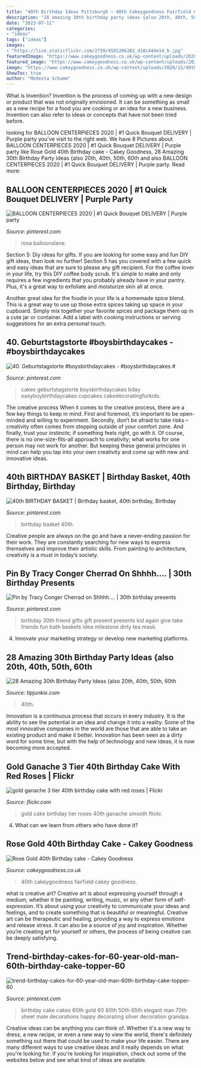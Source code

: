 ```yaml
---
title: "40th Birthday Ideas Pittsburgh ~ 40th Cakeygoodness Fairfield Cakey Goodness"
description: "28 amazing 30th birthday party ideas {also 20th, 40th, 50th, 60th"
date: "2023-07-11"
categories:
- "ideas"
tags: ["ideas"]
images:
- "https://live.staticflickr.com/2739/4501206382_d18c444e14_b.jpg"
featuredImage: "https://www.cakeygoodness.co.uk/wp-content/uploads/2020/12/40th-rose-gold-drip-cake-2.jpg"
featured_image: "https://www.cakeygoodness.co.uk/wp-content/uploads/2020/12/40th-rose-gold-drip-cake-2.jpg"
image: "https://www.cakeygoodness.co.uk/wp-content/uploads/2020/12/40th-rose-gold-drip-cake-2.jpg"
ShowToc: true
author: "Modesta Schumm"
---
```



What is Invention?
Invention is the process of coming up with a new design or product that was not originally envisioned. It can be something as small as a new recipe for a food you are cooking or an idea for a new business. Invention can also refer to ideas or concepts that have not been tried before.

	

		
looking for BALLOON CENTERPIECES 2020 | #1 Quick Bouquet DELIVERY | Purple party you've visit to the right web. We have 8 Pictures about BALLOON CENTERPIECES 2020 | #1 Quick Bouquet DELIVERY | Purple party like Rose Gold 40th Birthday cake - Cakey Goodness, 28 Amazing 30th Birthday Party Ideas {also 20th, 40th, 50th, 60th and also BALLOON CENTERPIECES 2020 | #1 Quick Bouquet DELIVERY | Purple party. Read more:
		
    
## BALLOON CENTERPIECES 2020 | #1 Quick Bouquet DELIVERY | Purple Party

<img loading=lazy src="https://i.pinimg.com/736x/78/ae/ff/78aeff60474b0bb58d5ba867b7e5bd66.jpg" onerror="this.onerror=null;this.src='https://tse1.mm.bing.net/th?id=OIP.LD16RgwNBKZKSuURc9MOXwHaLG&amp;pid=15.1';" alt="BALLOON CENTERPIECES 2020 | #1 Quick Bouquet DELIVERY | Purple party">

_Source: pinterest.com_

>roxa balloonslane. 

	

Section 5: Diy ideas for gifts.
If you are looking for some easy and fun DIY gift ideas, then look no further! Section 5 has you covered with a few quick and easy ideas that are sure to please any gift recipient.
For the coffee lover in your life, try this DIY coffee body scrub. It's simple to make and only requires a few ingredients that you probably already have in your pantry. Plus, it's a great way to exfoliate and moisturize skin all at once.

Another great idea for the foodie in your life is a homemade spice blend. This is a great way to use up those extra spices taking up space in your cupboard. Simply mix together your favorite spices and package them up in a cute jar or container. Add a label with cooking instructions or serving suggestions for an extra personal touch.

    
## 40. Geburtstagstorte #boysbirthdaycakes - #boysbirthdaycakes #

<img loading=lazy src="https://i.pinimg.com/736x/06/28/a7/0628a7c623e005fd68d15b60c0a7d2a2.jpg" onerror="this.onerror=null;this.src='https://tse2.mm.bing.net/th?id=OIP.vFdVDwUHR_IcGTmB-iCkwQHaJ3&amp;pid=15.1';" alt="40. Geburtstagstorte #boysbirthdaycakes - #boysbirthdaycakes #">

_Source: pinterest.com_

>cakes geburtstagstorte boysbirthdaycakes bday easyboybirthdaycakes cupcakes cakedecoratingforkids. 

	

The creative process
When it comes to the creative process, there are a few key things to keep in mind. First and foremost, it’s important to be open-minded and willing to experiment. Secondly, don’t be afraid to take risks – creativity often comes from stepping outside of your comfort zone. And finally, trust your instincts; if something feels right, go with it.
Of course, there is no one-size-fits-all approach to creativity; what works for one person may not work for another. But keeping these general principles in mind can help you tap into your own creativity and come up with new and innovative ideas.

    
## 40th BIRTHDAY BASKET | Birthday Basket, 40th Birthday, Birthday

<img loading=lazy src="https://i.pinimg.com/736x/59/46/9b/59469b908cb86199a4e66abc90b8a06f--birthday-basket-th-birthday.jpg" onerror="this.onerror=null;this.src='https://tse2.mm.bing.net/th?id=OIP.o3hR58LZcUeYeU1nDaYfUwHaMU&amp;pid=15.1';" alt="40th BIRTHDAY BASKET | Birthday basket, 40th birthday, Birthday">

_Source: pinterest.com_

>birthday basket 40th. 

	

Creative people are always on the go and have a never-ending passion for their work. They are constantly searching for new ways to express themselves and improve their artistic skills. From painting to architecture, creativity is a must in today’s society.

    
## Pin By Tracy Conger Cherrad On Shhhh.... | 30th Birthday Presents

<img loading=lazy src="https://i.pinimg.com/736x/61/8b/25/618b251e2f3cd03b898a0a1d0653196e--to-my-best-friend-best-friend-presents.jpg" onerror="this.onerror=null;this.src='https://tse1.mm.bing.net/th?id=OIP.bYxAkHxarUGo-hbmPV7WTAHaJ6&amp;pid=15.1';" alt="Pin by Tracy Conger Cherrad on Shhhh.... | 30th birthday presents">

_Source: pinterest.com_

>birthday 30th friend gifts gift present presents kid again give take friends fun bath baskets idea milestone dirty tea mask. 

	

4. Innovate your marketing strategy or develop new marketing platforms.

    
## 28 Amazing 30th Birthday Party Ideas {also 20th, 40th, 50th, 60th

<img loading=lazy src="https://cdn.tipjunkie.com/wp-content/uploads/cache/7c/36/7c36568d326abd1670f793811aac8f41.jpg" onerror="this.onerror=null;this.src='https://tse2.mm.bing.net/th?id=OIP.ZtxZvpdWYTb6Xjh8j7_KkQHaJ3&amp;pid=15.1';" alt="28 Amazing 30th Birthday Party Ideas {also 20th, 40th, 50th, 60th">

_Source: tipjunkie.com_

>40th. 

	

Innovation is a continuous process that occurs in every industry. It is the ability to see the potential in an idea and change it into a reality. Some of the most innovative companies in the world are those that are able to take an existing product and make it better. Innovation has been seen as a dirty word for some time, but with the help of technology and new ideas, it is now becoming more accepted.

    
## Gold Ganache 3 Tier 40th Birthday Cake With Red Roses | Flickr

<img loading=lazy src="https://live.staticflickr.com/2739/4501206382_d18c444e14_b.jpg" onerror="this.onerror=null;this.src='https://tse2.mm.bing.net/th?id=OIP.rULKDIzU7tuLXzQbvasvNgHaJ4&amp;pid=15.1';" alt="gold ganache 3 tier 40th birthday cake with red roses | Flickr">

_Source: flickr.com_

>gold cake birthday tier roses 40th ganache smooth flickr. 

	

4) What can we learn from others who have done it?

    
## Rose Gold 40th Birthday Cake - Cakey Goodness

<img loading=lazy src="https://www.cakeygoodness.co.uk/wp-content/uploads/2020/12/40th-rose-gold-drip-cake-2.jpg" onerror="this.onerror=null;this.src='https://tse1.mm.bing.net/th?id=OIP.eNzmSImGilAemxZavpze6QHaLA&amp;pid=15.1';" alt="Rose Gold 40th Birthday cake - Cakey Goodness">

_Source: cakeygoodness.co.uk_

>40th cakeygoodness fairfield cakey goodness. 

	

what is creative art?
Creative art is about expressing yourself through a medium, whether it be painting, writing, music, or any other form of self-expression. It’s about using your creativity to communicate your ideas and feelings, and to create something that is beautiful or meaningful.
Creative art can be therapeutic and healing, providing a way to express emotions and release stress. It can also be a source of joy and inspiration. Whether you’re creating art for yourself or others, the process of being creative can be deeply satisfying.

    
## Trend-birthday-cakes-for-60-year-old-man-60th-birthday-cake-topper-60

<img loading=lazy src="https://i.pinimg.com/736x/c8/d7/cf/c8d7cf068444025b6f0a776e8fde5f70.jpg" onerror="this.onerror=null;this.src='https://tse3.mm.bing.net/th?id=OIP.WCsRcN70z2CLKfP0aKsNMAHaLD&amp;pid=15.1';" alt="trend-birthday-cakes-for-60-year-old-man-60th-birthday-cake-topper-60">

_Source: pinterest.com_

>birthday cake cakes 60th gold 60 80th 50th 65th elegant man 70th sheet male decorations happy decorating silver decoration grandpa. 

	

Creative ideas can be anything you can think of. Whether it's a new way to dress, a new recipe, or even a new way to view the world, there's definitely something out there that could be used to make your life easier. There are many different ways to use creative ideas and it really depends on what you're looking for. If you're looking for inspiration, check out some of the websites below and see what kind of ideas are available.

